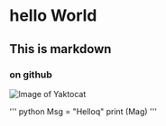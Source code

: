 # hello World
## This is markdown
### on github

![Image of Yaktocat](https://octodex.github.com/images/yaktocat.png)

''' python
Msg = "Helloq"
print (Mag)
'''
